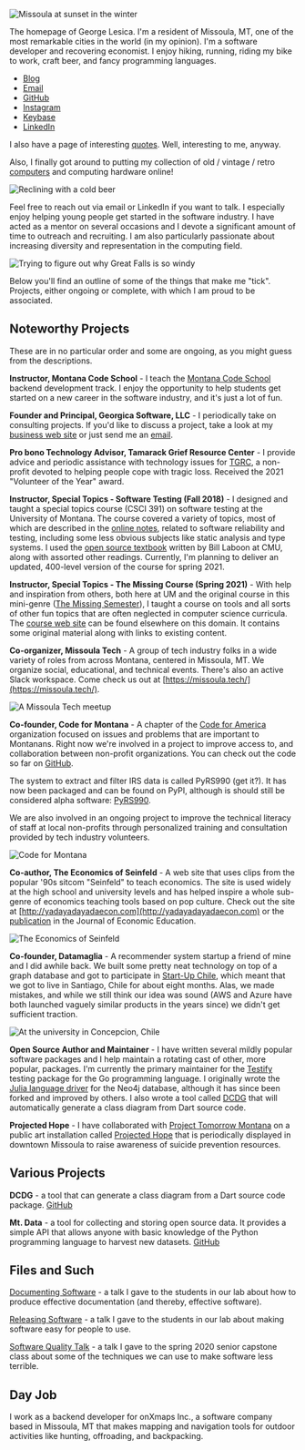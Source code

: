 ![Missoula at sunset in the winter](missoula-pano.jpg)

The homepage of George Lesica. I'm a resident of Missoula, MT, one of the most
remarkable cities in the world (in my opinion). I'm a software developer and
recovering economist. I enjoy hiking, running, riding my bike to work, craft
beer, and fancy programming languages.

  - [Blog](http://goto10line.net)
  - [Email](mailto:george@lesica.com)
  - [GitHub](https://github.com/glesica)
  - [Instagram](https://www.instagram.com/georgelesica)
  - [Keybase](https://keybase.io/glesica)
  - [LinkedIn](https://www.linkedin.com/in/george-lesica)

I also have a page of interesting [quotes](quotes.html). Well, interesting to
me, anyway.

Also, I finally got around to putting my collection of old / vintage / retro
[computers](computers.html) and computing hardware online!

![Reclining with a cold beer](george-recline.jpg)

Feel free to reach out via email or LinkedIn if you want to talk. I especially
enjoy helping young people get started in the software industry. I have acted as
a mentor on several occasions and I devote a significant amount of time to
outreach and recruiting. I am also particularly passionate about increasing
diversity and representation in the computing field.

![Trying to figure out why Great Falls is so windy](george-sitting.jpg)

Below you'll find an outline of some of the things that make me "tick".
Projects, either ongoing or complete, with which I am proud to be associated.

## Noteworthy Projects

These are in no particular order and some are ongoing, as you might guess from
the descriptions.

**Instructor, Montana Code School** - I teach the
[Montana Code School](https://www.montanacodeschool.com) backend
development track. I enjoy the opportunity to help students get started on a new
career in the software industry, and it's just a lot of fun.

**Founder and Principal, Georgica Software, LLC** - I periodically take on
consulting projects. If you'd like to discuss a project, take a look at my
[business web site](https://georgica.io) or just send me an
[email](mailto:george@lesica.com).

**Pro bono Technology Advisor, Tamarack Grief Resource Center** - I provide
advice and periodic assistance with technology issues for
[TGRC](https://tamarackgrc.org), a non-profit devoted to helping people cope
with tragic loss. Received the 2021 "Volunteer of the Year" award.

**Instructor, Special Topics - Software Testing (Fall 2018)** - I designed and
taught a special topics course (CSCI 391) on software testing at the University
of Montana. The course covered a variety of topics, most of which are described
in the [online
notes](https://sites.google.com/view/csci391-software-testing/home), related to
software reliability and testing, including some less obvious subjects like
static analysis and type systems. I used the [open source
textbook](https://github.com/laboon/ebook) written by Bill Laboon at CMU, along
with assorted other readings. Currently, I'm planning to deliver an updated,
400-level version of the course for spring 2021.

**Instructor, Special Topics - The Missing Course (Spring 2021)** - With help
and inspiration from others, both here at UM and the original course in this
mini-genre ([The Missing Semester](http://missing.csail.mit.edu)), I taught a
course on tools and all sorts of other fun topics that are often neglected in
computer science curricula. The [course web site](//lesica.com/missing-course)
can be found elsewhere on this domain. It contains some original material along
with links to existing content.

**Co-organizer, Missoula Tech** - A group of tech industry folks in a wide
variety of roles from across Montana, centered in Missoula, MT. We organize
social, educational, and technical events.  There's also an active Slack
workspace. Come check us out at
[https://missoula.tech/](https://missoula.tech/).

![A Missoula Tech meetup](missoula-tech.jpg)

**Co-founder, Code for Montana** - A chapter of the [Code for
America](https://www.codeforamerica.org/) organization focused on issues and
problems that are important to Montanans. Right now we're involved in a project
to improve access to, and collaboration between non-profit organizations. You
can check out the code so far on
[GitHub](https://github.com/code-for-montana/nonprofit-data/).

The system to extract and filter IRS data is called PyRS990 (get it?). It has
now been packaged and can be found on PyPI, although is should still be
considered alpha software: [PyRS990](https://pypi.org/project/pyrs990/).

We are also involved in an ongoing project to improve the technical literacy of
staff at local non-profits through personalized training and consultation
provided by tech industry volunteers.

![Code for Montana](code-for-montana.jpg)

**Co-author, The Economics of Seinfeld** - A web site that uses clips from the
popular '90s sitcom "Seinfeld" to teach economics. The site is used widely at
the high school and university levels and has helped inspire a whole sub-genre
of economics teaching tools based on pop culture. Check out the site at
[http://yadayadayadaecon.com](http://yadayadayadaecon.com) or the
[publication](https://econpapers.repec.org/article/tafjeduce/v_3a42_3ay_3a2011_3ai_3a3_3ap_3a317-318.htm)
in the Journal of Economic Education.

![The Economics of Seinfeld](seinfeld.jpg)

**Co-founder, Datamaglia** - A recommender system startup a friend of mine and I
did awhile back. We built some pretty neat technology on top of a graph database
and got to participate in [Start-Up Chile](https://www.startupchile.org), which
meant that we got to live in Santiago, Chile for about eight months. Alas, we
made mistakes, and while we still think our idea was sound (AWS and Azure have
both launched vaguely similar products in the years since) we didn't get
sufficient traction.

![At the university in Concepcion, Chile](concepcion.jpg)

**Open Source Author and Maintainer** - I have written several mildly popular
software packages and I help maintain a rotating cast of other, more popular,
packages. I'm currently the primary maintainer for the
[Testify](https://github.com/stretchr/testify/) testing package for the Go
programming language. I originally wrote the [Julia language
driver](https://github.com/glesica/neo4j.jl) for the Neo4j database, although it
has since been forked and improved by others. I also wrote a tool called
[DCDG](https://github.com/glesica/dcdg.dart) that will automatically generate a
class diagram from Dart source code.

**Projected Hope** - I have collaborated with
[Project Tomorrow Montana](http://projecttomorrowmt.org) on a public art
installation called [Projected Hope](https://projectedhope.org) that is
periodically displayed in downtown Missoula to raise awareness of suicide
prevention resources.

## Various Projects

**DCDG** - a tool that can generate a class diagram from a Dart source code
package. [GitHub](https://github.com/glesica/dcdg.dart)

**Mt. Data** - a tool for collecting and storing open source data. It provides a
simple API that allows anyone with basic knowledge of the Python programming
language to harvest new datasets. [GitHub](https://github.com/glesica/mtdata)

## Files and Such

[Documenting Software](files/documenting-software.pdf) - a talk I gave to the
students in our lab about how to produce effective documentation (and thereby,
effective software).

[Releasing Software](files/releasing-software.pdf) - a talk I gave to the students in
our lab about making software easy for people to use.

[Software Quality Talk](files/software-quality-talk-spring-2020.pdf) - a talk I
gave to the spring 2020 senior capstone class about some of the techniques we
can use to make software less terrible.

## Day Job

I work as a backend developer for onXmaps Inc., a software company based in
Missoula, MT that makes mapping and navigation tools for outdoor activities like
hunting, offroading, and backpacking.

